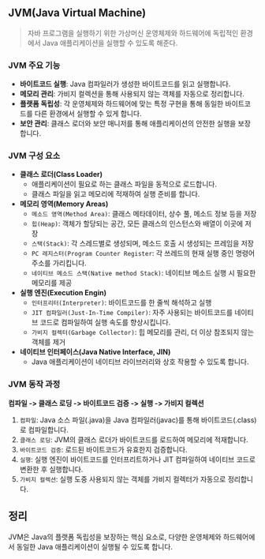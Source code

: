 ## JVM(Java Virtual Machine)
> 자바 프로그램을 실행하기 위한 가상머신
> 운영체제와 하드웨어에 독립적인 환경에서 Java 애플리케이션을 실행할 수 있도록 해준다.

### JVM 주요 기능
- **바이트코드 실행**: Java 컴파일러가 생성한 바이트코드를 읽고 실행합니다.
- **메모리 관리**: 가비지 컬렉션을 통해 사용되지 않는 객체를 자동으로 정리합니다.
- **플랫폼 독립성**: 각 운영체제와 하드웨어에 맞는 특정 구현을 통해 동일한 바이트코드를 다른 환경에서 실행할 수 있게 합니다.
- **보안 관리**: 클래스 로더와 보안 매니저를 통해 애플리케이션의 안전한 실행을 보장합니다.

### JVM 구성 요소
- **클래스 로더(Class Loader)**
	- 애플리케이션이 필요로 하는 클래스 파일을 동적으로 로드합니다.
	- 클래스 파일을 읽고 메모리에 적재하여 실행 준비를 합니다.
- **메모리 영역(Memory Areas)**
	- `메소드 영역(Method Area)`: 클래스 메타데이터, 상수 풀, 메소드 정보 등을 저장
	- `힙(Heap)`: 객체가 할당되는 공간, 모든 클래스의 인스턴스와 배열이 이곳에 저장
	- `스택(Stack)`: 각 스레드별로 생성되며, 메소드 호출 시 생성되는 프레임을 저장
	- `PC 레지스터(Program Counter Register`: 각 쓰레드의 현재 실행 중인 명령어 주소를 가리킵니다.
	- `네이티브 메소드 스택(Native method Stack)`: 네이티브 메소드 실행 시 필요한 메모리를 제공
- **실행 엔진(Execution Engin)**
	- `인터프리터(Interpreter)`: 바이트코드를 한 줄씩 해석하고 실행
	- `JIT 컴파일러(Just-In-Time Compiler)`: 자주 사용되는 바이트코드를 네이티브 코드로 컴파일하여 실행 속도를 향상시킵니다.
	- `가비지 컬렉터(Garbage Collector)`: 힙 메모리를 관리, 더 이상 참조되지 않는 객체를 제거
- **네이티브 인터페이스(Java Native Interface, JIN)**
	- Java 애플리케이션이 네이티브 라이브러리와 상호 작용할 수 있도록 합니다.

### JVM 동작 과정
**컴파일 -> 클래스 로딩 -> 바이트코드 검증 -> 실행 -> 가비지 컬렉션**
1. `컴파일`: Java 소스 파일(.java)을 Java 컴파일러(javac)를 통해 바이트코드(.class)로 컴파일합니다.
2. `클래스 로딩`: JVM의 클래스 로더가 바이트코드를 로드하여 메모리에 적재합니다.
3. `바이트코드 검증`: 로드된 바이트코드가 유효한지 검증합니다.
4. `실행`: 실행 엔진이 바이트코드를 인터프리트하거나 JIT 컴파일하여 네이티브 코드로 변환한 후 실행합니다.
5. `가비지 컬렉션`: 실행 도중 사용되지 않는 객체를 가비지 컬렉터가 자동으로 정리합니다.

## 정리
JVM은 Java의 플랫폼 독립성을 보장하는 핵심 요소로, 다양한 운영체제와 하드웨어에서 동일한 Java 애플리케이션이 실행될 수 있도록 합니다.